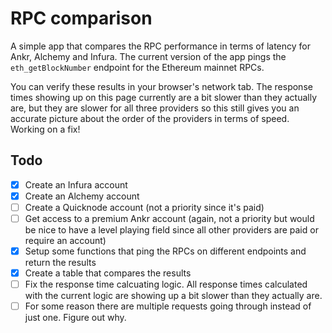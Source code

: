 # RPC comparison

A simple app that compares the RPC performance in terms of latency for Ankr, Alchemy and Infura. The current version of the app pings the `eth_getBlockNumber` endpoint for the Ethereum mainnet RPCs.

You can verify these results in your browser's network tab. The
response times showing up on this page currently are a bit slower than
they actually are, but they are slower for all three providers so this
still gives you an accurate picture about the order of the providers
in terms of speed. Working on a fix!

## Todo

- [x] Create an Infura account
- [x] Create an Alchemy account
- [ ] Create a Quicknode account (not a priority since it's paid)
- [ ] Get access to a premium Ankr account (again, not a priority but would be nice to have a level playing field since all other providers are paid or require an account)
- [x] Setup some functions that ping the RPCs on different endpoints and return the results
- [x] Create a table that compares the results
- [ ] Fix the response time calcuating logic. All response times calculated with the current logic are showing up a bit slower than they actually are.
- [ ] For some reason there are multiple requests going through instead of just one. Figure out why.
